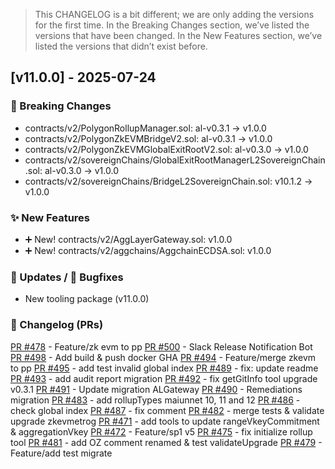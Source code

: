 > This CHANGELOG is a bit different; we are only adding the versions for the first time.
> In the Breaking Changes section, we’ve listed the versions that have been changed.
> In the New Features section, we’ve listed the versions that didn’t exist before.

## [v11.0.0] - 2025-07-24

### 🚨 Breaking Changes
- contracts/v2/PolygonRollupManager.sol: al-v0.3.1 -> v1.0.0
- contracts/v2/PolygonZkEVMBridgeV2.sol: al-v0.3.1 -> v1.0.0
- contracts/v2/PolygonZkEVMGlobalExitRootV2.sol: al-v0.3.0 -> v1.0.0
- contracts/v2/sovereignChains/GlobalExitRootManagerL2SovereignChain.sol: al-v0.3.0 -> v1.0.0
- contracts/v2/sovereignChains/BridgeL2SovereignChain.sol: v10.1.2 -> v1.0.0

### ✨ New Features
- ➕ New! contracts/v2/AggLayerGateway.sol: v1.0.0
- ➕ New! contracts/v2/aggchains/AggchainECDSA.sol: v1.0.0

### 📝 Updates / 🐛 Bugfixes
- New tooling package (v11.0.0)

### 📜 Changelog (PRs)
[PR #478](https://github.com/agglayer/agglayer-contracts/pull/478) - Feature/zk evm to pp
[PR #500](https://github.com/agglayer/agglayer-contracts/pull/500) - Slack Release Notification Bot
[PR #498](https://github.com/agglayer/agglayer-contracts/pull/498) - Add build & push docker GHA
[PR #494](https://github.com/agglayer/agglayer-contracts/pull/494) - Feature/merge zkevm to pp
[PR #495](https://github.com/agglayer/agglayer-contracts/pull/495) - add test invalid global index
[PR #489](https://github.com/agglayer/agglayer-contracts/pull/489) - fix: update readme
[PR #493](https://github.com/agglayer/agglayer-contracts/pull/493) - add audit report migration
[PR #492](https://github.com/agglayer/agglayer-contracts/pull/492) - fix getGitInfo tool upgrade v0.3.1
[PR #491](https://github.com/agglayer/agglayer-contracts/pull/491) - Update migration ALGateway
[PR #490](https://github.com/agglayer/agglayer-contracts/pull/490) - Remediations migration
[PR #483](https://github.com/agglayer/agglayer-contracts/pull/483) - add rollupTypes maiunnet 10, 11 and 12
[PR #486](https://github.com/agglayer/agglayer-contracts/pull/486) - check global index
[PR #487](https://github.com/agglayer/agglayer-contracts/pull/487) - fix comment
[PR #482](https://github.com/agglayer/agglayer-contracts/pull/482) - merge tests & validate upgrade zkevmetrog
[PR #471](https://github.com/agglayer/agglayer-contracts/pull/471) - add tools to update rangeVkeyCommitment & aggregationVkey
[PR #472](https://github.com/agglayer/agglayer-contracts/pull/472) - Feature/sp1 v5
[PR #475](https://github.com/agglayer/agglayer-contracts/pull/475) - fix initialize rollup tool
[PR #481](https://github.com/agglayer/agglayer-contracts/pull/481) - add OZ comment renamed & test validateUpgrade
[PR #479](https://github.com/agglayer/agglayer-contracts/pull/479) - Feature/add test migrate


